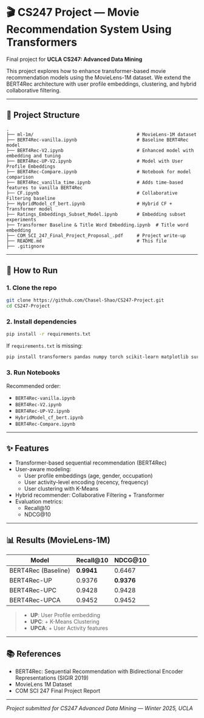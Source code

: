 # 🎬 CS247 Project — Movie Recommendation System Using Transformers

Final project for **UCLA CS247: Advanced Data Mining**  

This project explores how to enhance transformer-based movie recommendation models using the MovieLens-1M dataset. We extend the BERT4Rec architecture with user profile embeddings, clustering, and hybrid collaborative filtering.

---

## 📁 Project Structure

```
.  
├── ml-1m/                                      # MovieLens-1M dataset  
├── BERT4Rec-vanilla.ipynb                      # Baseline BERT4Rec model  
├── BERT4Rec-V2.ipynb                           # Enhanced model with embedding and tuning  
├── BERT4Rec-UP-V2.ipynb                        # Model with User Profile Embeddings  
├── BERT4Rec-Compare.ipynb                      # Notebook for model comparison  
├── BERT4Rec_vanilla_time.ipynb                 # Adds time-based features to vanilla BERT4Rec  
├── CF.ipynb                                    # Collaborative Filtering baseline  
├── HybridModel_cf_bert.ipynb                   # Hybrid CF + Transformer model  
├── Ratings_Embeddings_Subset_Model.ipynb       # Embedding subset experiments  
├── Transformer Baseline & Title Word Embedding.ipynb  # Title word embedding  
├── COM_SCI_247_Final_Project_Proposal_.pdf     # Project write-up  
├── README.md                                   # This file  
├── .gitignore
```

---

## 🚀 How to Run

### 1. Clone the repo

```bash
git clone https://github.com/Chasel-Shao/CS247-Project.git
cd CS247-Project
```

### 2. Install dependencies

```bash
pip install -r requirements.txt
```

If `requirements.txt` is missing:

```bash
pip install transformers pandas numpy torch scikit-learn matplotlib surprise tqdm
```

### 3. Run Notebooks

Recommended order:

- `BERT4Rec-vanilla.ipynb`  
- `BERT4Rec-V2.ipynb`  
- `BERT4Rec-UP-V2.ipynb`  
- `HybridModel_cf_bert.ipynb`  
- `BERT4Rec-Compare.ipynb`  

---

## ✨ Features

- Transformer-based sequential recommendation (BERT4Rec)
- User-aware modeling:
  - User profile embeddings (age, gender, occupation)
  - User activity-level encoding (recency, frequency)
  - User clustering with K-Means
- Hybrid recommender: Collaborative Filtering + Transformer
- Evaluation metrics:
  - Recall@10
  - NDCG@10

---

## 📊 Results (MovieLens-1M)

| Model               | Recall@10  | NDCG@10    |
| ------------------- | ---------- | ---------- |
| BERT4Rec (Baseline) | **0.9941** | 0.6467     |
| BERT4Rec-UP         | 0.9376     | **0.9376** |
| BERT4Rec-UPC        | 0.9428     | 0.9428     |
| BERT4Rec-UPCA       | 0.9452     | 0.9452     |

> - **UP**: User Profile embedding  
> - **UPC**: + K-Means Clustering  
> - **UPCA**: + User Activity features  

---

## 📚 References

- BERT4Rec: Sequential Recommendation with Bidirectional Encoder Representations (SIGIR 2019)
- MovieLens 1M Dataset
- COM SCI 247 Final Project Report

---

_Project submitted for CS247 Advanced Data Mining — Winter 2025, UCLA_
